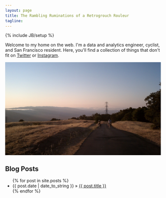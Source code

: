 ```yaml
---
layout: page
title: The Rambling Ruminations of a Retrogrouch Rouleur
tagline:
---
```

{% include JB/setup %}

Welcome to my home on the web. I'm a data and analytics engineer, cyclist, and San Francisco resident.
Here, you'll find a collection of things that don't fit on [Twitter](https://twitter.com/carlineng/) or
[Instagram](http://instagram.com/carlineng).

![bike camping](/images/noah_and_nicole_black_mtn.jpg)

## Blog Posts

<ul class="posts">
  {% for post in site.posts %}
    <li><span>{{ post.date | date_to_string }}</span> &raquo; <a href="{{ BASE_PATH }}{{ post.url }}">{{ post.title }}</a></li>
  {% endfor %}
</ul>

